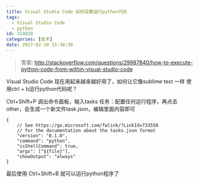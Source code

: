 ```yaml
---
title: Visual Studio Code 如何设置运行python代码
tags:
  - Visual Studio Code
  - python
id: 314028
categories: [技术]
date: 2017-02-20 15:38:30
---
```


> 答案:
> http://stackoverflow.com/questions/29987840/how-to-execute-python-code-from-within-visual-studio-code

Visual Studio Code 现在用起来越来越好用了，如何让它像sublime text 一样 使用ctrl + b运行python代码呢？

Ctrl+Shift+P 调出命令面板，输入tasks 任务：配置任何运行程序，再点击other，会生成一个新文件task.json，编辑里面内容即可

```
{
    // See https://go.microsoft.com/fwlink/?LinkId=733558
    // for the documentation about the tasks.json format
    "version": "0.1.0",
    "command": "python",
    "isShellCommand": true,
    "args": ["${file}"],
    "showOutput": "always"
}
```

最后使用 Ctrl+Shift+B 就可以运行python程序了